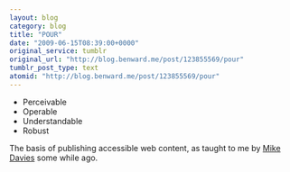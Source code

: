 ```yaml
---
layout: blog
category: blog
title: "POUR"
date: "2009-06-15T08:39:00+0000"
original_service: tumblr
original_url: "http://blog.benward.me/post/123855569/pour"
tumblr_post_type: text
atomid: "http://blog.benward.me/post/123855569/pour"
---
```

* Perceivable
* Operable
* Understandable
* Robust

The basis of publishing accessible web content, as taught to me by [Mike Davies](http://isofarro.com/) some while ago.